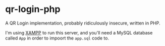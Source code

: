 # qr-login-php
A QR Login implementation, probably ridiculously insecure, written in PHP.

I'm using [XAMPP](https://www.apachefriends.org/index.html) to run this server, and you'll need a MySQL database called `App` in order to impoort the `app.sql` code to.
